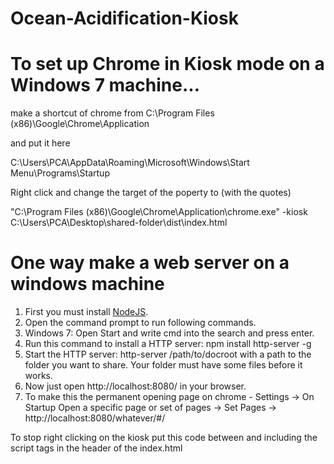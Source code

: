 # Ocean-Acidification-Kiosk

To set up Chrome in Kiosk mode on a Windows 7 machine...
=========================================================

make a shortcut of chrome from
C:\Program Files (x86)\Google\Chrome\Application

and put it here

C:\Users\PCA\AppData\Roaming\Microsoft\Windows\Start Menu\Programs\Startup

Right click and change the target of the poperty to (with the quotes)

"C:\Program Files (x86)\Google\Chrome\Application\chrome.exe" -kiosk C:\Users\PCA\Desktop\shared-folder\dist\index.html



# One way make a web server on a windows machine



1. First you must install [NodeJS](http://nodejs.org/).
2. Open the command prompt to run following commands.
3. Windows 7: Open Start and write cmd into the search and press enter.
4. Run this command to install a HTTP server: npm install http-server -g
5. Start the HTTP server: http-server /path/to/docroot with a path to the folder you want to share. Your folder must have some files before it works.
6. Now just open http://localhost:8080/ in your browser.
7. To make this the permanent opening page on chrome - Settings -> On Startup Open a specific page or set of pages -> Set Pages -> http://localhost:8080/whatever/#/



To stop right clicking on the kiosk put this code between and including the script tags in the header of the index.html

<pre><code>

    <script>
      window.oncontextmenu = function(event) {
        event.preventDefault();
        event.stopPropagation();
        return false;
    </script>
    
</code></pre>
